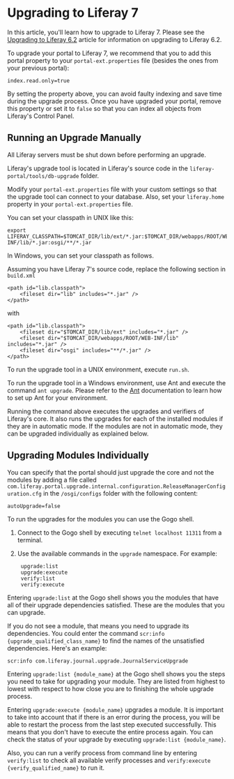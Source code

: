 # Upgrading to Liferay 7

In this article, you'll learn how to upgrade to Liferay 7. Please see the
[Upgrading to Liferay 6.2](https://dev.liferay.com/discover/deployment/-/knowledge_base/6-2/upgrading-liferay)
article for information on upgrading to Liferay 6.2.

To upgrade your portal to Liferay 7, we recommend that you to add this portal
property to your `portal-ext.properties` file (besides the ones from your
previous portal):

    index.read.only=true

By setting the property above, you can avoid faulty indexing and save time
during the upgrade process. Once you have upgraded your portal, remove this
property or set it to `false` so that you can index all objects from Liferay's
Control Panel.

## Running an Upgrade Manually

All Liferay servers must be shut down before performing an upgrade.

Liferay's upgrade tool is located in Liferay's source code in the
`liferay-portal/tools/db-upgrade` folder.

Modify your `portal-ext.properties` file with your custom settings so that the
upgrade tool can connect to your database. Also, set your `liferay.home`
property in your `portal-ext.properties` file.

You can set your classpath in UNIX like this:

    export LIFERAY_CLASSPATH=$TOMCAT_DIR/lib/ext/*.jar:$TOMCAT_DIR/webapps/ROOT/WEB-INF/lib/*.jar:osgi/**/*.jar

In Windows, you can set your classpath as follows.

Assuming you have Liferay 7's source code, replace the following section in
`build.xml`

    <path id="lib.classpath">
        <fileset dir="lib" includes="*.jar" />
    </path>

with

    <path id="lib.classpath">
        <fileset dir="$TOMCAT_DIR/lib/ext" includes="*.jar" />
        <fileset dir="$TOMCAT_DIR/webapps/ROOT/WEB-INF/lib" includes="*.jar" />
        <fileset dir="osgi" includes="**/*.jar" />
    </path>

To run the upgrade tool in a UNIX environment, execute `run.sh`.

To run the upgrade tool in a Windows environment, use Ant and execute the
command `ant upgrade`. Please refer to the [Ant](http://ant.apache.org/)
documentation to learn how to set up Ant for your environment.

Running the command above executes the upgrades and verifiers of Liferay's
core. It also runs the upgrades for each of the installed modules if they are
in automatic mode. If the modules are not in automatic mode, they can be
upgraded individually as explained below.

## Upgrading Modules Individually

You can specify that the portal should just upgrade the core and not the
modules by adding a file called
`com.liferay.portal.upgrade.internal.configuration.ReleaseManagerConfiguration.cfg`
in the `/osgi/configs` folder with the following content:

    autoUpgrade=false

To run the upgrades for the modules you can use the Gogo shell.

1. Connect to the Gogo shell by executing `telnet localhost 11311` from a
   terminal.
2. Use the available commands in the `upgrade` namespace. For example:

        upgrade:list
        upgrade:execute
        verify:list
        verify:execute

Entering `upgrade:list` at the Gogo shell shows you the modules that have all
of their upgrade dependencies satisfied. These are the modules that you can
upgrade.

If you do not see a module, that means you need to upgrade its dependencies.
You could enter the command `scr:info {upgrade_qualified_class_name}` to find
the names of the unsatisfied dependencies. Here's an example:

    scr:info com.liferay.journal.upgrade.JournalServiceUpgrade

Entering `upgrade:list {module_name}` at the Gogo shell shows you the steps you
need to take for upgrading your module. They are listed from highest to lowest
with respect to how close you are to finishing the whole upgrade process.

Entering `upgrade:execute {module_name}` upgrades a module. It is important to
take into account that if there is an error during the process, you will be
able to restart the process from the last step executed successfully. This
means that you don't have to execute the entire process again. You can check
the status of your upgrade by executing `upgrade:list {module_name}`.

Also, you can run a verify process from command line by entering `verify:list`
to check all available verify processes and `verify:execute
{verify_qualified_name}` to run it.
